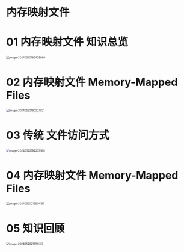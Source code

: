 # 内存映射文件



# 01 内存映射文件 知识总览

<img src="https://cvp.oss-cn-shanghai.aliyuncs.com/picgo/202405201824762.png" alt="image-20240520182429680" style="zoom:50%;" />



# 02 内存映射文件 Memory-Mapped Files 

<img src="https://cvp.oss-cn-shanghai.aliyuncs.com/picgo/202405201900025.png" alt="image-20240520190027921" style="zoom:50%;" />



# 03 传统 文件访问方式

<img src="https://cvp.oss-cn-shanghai.aliyuncs.com/picgo/202405201922721.png" alt="image-20240520192235568" style="zoom:50%;" />



# 04 内存映射文件 Memory-Mapped Files

<img src="https://cvp.oss-cn-shanghai.aliyuncs.com/picgo/202405202126476.png" alt="image-20240520212604167" style="zoom:50%;" />



# 05 知识回顾

<img src="https://cvp.oss-cn-shanghai.aliyuncs.com/picgo/202405202131437.png" alt="image-20240520213115317" style="zoom:50%;" />